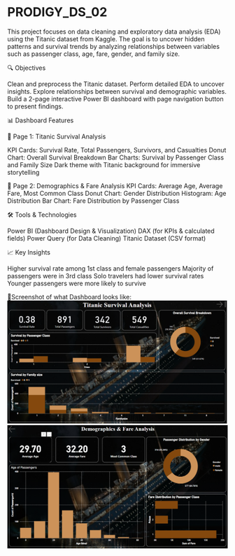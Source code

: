 # PRODIGY_DS_02
This project focuses on data cleaning and exploratory data analysis (EDA) using the Titanic dataset from Kaggle. The goal is to uncover hidden patterns and survival trends by analyzing relationships between variables such as passenger class, age, fare, gender, and family size. 

🔍 Objectives

Clean and preprocess the Titanic dataset.
Perform detailed EDA to uncover insights.
Explore relationships between survival and demographic variables.
Build a 2-page interactive Power BI dashboard with page navigation button to present findings.

📊 Dashboard Features

📄 Page 1: Titanic Survival Analysis

KPI Cards: Survival Rate, Total Passengers, Survivors, and Casualties
Donut Chart: Overall Survival Breakdown
Bar Charts: Survival by Passenger Class and Family Size
Dark theme with Titanic background for immersive storytelling

📄 Page 2: Demographics & Fare Analysis
KPI Cards: Average Age, Average Fare, Most Common Class
Donut Chart: Gender Distribution
Histogram: Age Distribution
Bar Chart: Fare Distribution by Passenger Class

🛠️ Tools & Technologies

Power BI (Dashboard Design & Visualization)
DAX (for KPIs & calculated fields)
Power Query (for Data Cleaning)
Titanic Dataset (CSV format)

📈 Key Insights

Higher survival rate among 1st class and female passengers
Majority of passengers were in 3rd class
Solo travelers had lower survival rates
Younger passengers were more likely to survive

📸Screenshot of what Dashboard looks like: ![Dashboard Preview](https://github.com/tanvi-patel08/PRODIGY_DS_02/blob/main/Snapshot%20of%20task%202(page%201).png)
![Dashboard Preview](https://github.com/tanvi-patel08/PRODIGY_DS_02/blob/main/snapshot%20of%20task%202(page%202).png)
